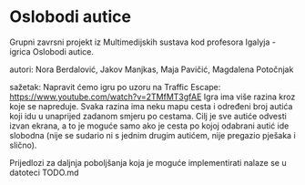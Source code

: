 # Oslobodi autice
Grupni zavrsni projekt iz Multimedijskih sustava kod profesora Igalyja - igrica Oslobodi autice.

autori: Nora Berdalović, Jakov Manjkas, Maja Pavičić, Magdalena Potočnjak

sažetak: Napravit ćemo igru po uzoru na Traffic Escape: https://www.youtube.com/watch?v=2TMfMT3gfAE
Igra ima više razina kroz koje se napreduje. Svaka razina ima neku mapu cesta i određeni broj autića koji idu u unaprijed zadanom smjeru po cestama. Cilj je sve autiće odvesti izvan ekrana, a to je moguće samo ako je cesta po kojoj odabrani autić ide slobodna (nije se sudario ni s jednim drugim autićem, nije pregazio pješaka i slično).

Prijedlozi za daljnja poboljšanja koja je moguće implementirati nalaze se u datoteci TODO.md